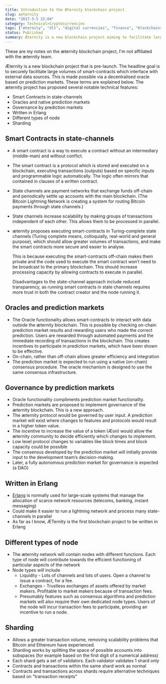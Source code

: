 ```yaml
---
title: Introduction to the Æternity blockchain project
slug: aeternity
date: "2017-5-5 21:04"
category: Technical>Cryptocurrencies
tags: ["æternity", "dlt", "digital currencies", "finance", "blockchains"]
status: Published
summary: Æternity is a new blockchain project aiming to facilitate large volumes of smart-contracts which can interface with external data sources. This is accomplished using a decentralised oracle based on prediction markets.
---
```


These are my notes on the æternity blockchain project, I'm not affiliated with the æternity team.

Æternity is a new blockchain project that is pre-launch. The headline goal is to securely facilitate large volumes of smart-contracts which interface with external data sources. This is made possible via a decentralised oracle based on prediction markets. These terms are explained below. The æternity project has proposed several notable technical features:

- Smart Contracts in state-channels
- Oracles and native prediction markets
- Governance by prediction markets
- Written in Erlang
- Different types of node
- Sharding

## Smart Contracts in state-channels

- A smart contract is a way to execute a contract without an intermediary (middle-man) and without conflict.
- The smart contract is a protocol which is stored and executed on a blockchain, executing transactions (outputs) based on specific inputs and programmable logic automatically. The logic often mirrors that contained in clauses of a written contract.
- State channels are payment networks that exchange funds off-chain and periodically settle up accounts with the main blockchain. (The Bitcoin Lightning Network is creating a system for routing Bitcoin payments through state channels.)
- State channels increase scalability by making groups of transactions independent of each other. This allows them to be processed in parallel.
- æternity proposes executing smart-contracts in Turing-complete state channels (Turing complete means, colloquially, real-world and general purpose), which should allow greater volumes of transactions, and make the smart contracts more secure and easier to analyse.

  This is because executing the smart-contracts off-chain makes them private and the code used to execute the smart contract won’t need to be broadcast to the primary blockchain. This should increase processing capacity by allowing contracts to execute in parallel.

  Disadvantages to the state-channel approach include reduced transparency, as running smart contracts in state channels requires more trust in both the contract creator and the node running it.

## Oracles and prediction markets

- The Oracle functionality allows smart-contracts to interact with data outside the æternity blockchain. This is possible by checking on-chain prediction market results and rewarding users who made the correct prediction. Users are rewarded through automated payments and the immediate recording of transactions in the blockchain. This creates incentives to participate in prediction markets, which have been shown to be effective.
- On-chain, rather than off-chain allows greater efficiency and integration
- The prediction market is expected to run using a native (on-chain) consensus procedure. The oracle mechanism is designed to use the same consensus infrastructure.

## Governance by prediction markets

- Oracle functionality compliments prediction market functionality.
- Prediction markets are proposed to implement governance of the æternity blockchain. This is a new approach.
- The æternity protocol would be governed by user input. A prediction market will exist where changes to features and protocols would result in a higher token value.
- The incentive to increase the value of a token (Æon) would allow the æternity community to decide efficiently which changes to implement.
- Low level protocol changes to variables like block times and block capacity could be possible
- The consensus developed by the prediction market will initially provide input to the development team’s decision-making.
- Later, a fully autonomous prediction market for governance is expected (a DAO)

## Written in Erlang

- [Erlang](<https://en.wikipedia.org/wiki/Erlang_(programming_language)>) is normally used for large-scale systems that manage the allocation of scarce network resources (telecoms, banking, instant messaging)
- Could make it easier to run a lightning network and process many state-channels in parallel
- As far as I know, ÆTernity is the first blockchain project to be written in Erlang

## Different types of node

- The æternity network will contain nodes with different functions. Each type of node will contribute towards the efficient functioning of particular aspects of the network
- Node types will include
  - Liquidity - Lots of channels and lots of users. Open a channel to issue a contract, for a fee.
  - Exchanges - Trustless exchanges of assets offered by market makers. Profitable to market makers because of transaction fees.
  - Presumably features such as consensus algorithms and prediction markets will also require their own dedicated node types. Users of the node will incur transaction fees to participate, providing an incentive to run a node.

## Sharding

- Allows a greater transaction volume, removing scalability problems that Bitcoin and Ethereum have experienced.
- Sharding works by splitting the space of possible accounts into subspaces (for example based on the first digit of a numerical address)
- Each shard gets a set of validators. Each validator validates 1 shard only
- Contracts and transactions within the same shard work as normal
- Contracts and transactions across shards require alternative techniques based on "transaction receipts"
